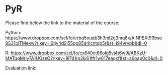 # PyR

Please find below the link to the material of the course:

Python:
https://www.dropbox.com/scl/fo/erbq5ouqb3h3ml2g3mq6x/AINPEXt99bso9S31biTMekw?rlkey=i6tjv4d9j55pp85d4lcntqb5r&st=l94vrvpb&dl=0


R:
https://www.dropbox.com/scl/fo/cx640ct66olg5vj4t6w9i/ABKzU-MATqqMrly7A1UGzsQ?rlkey=9l7d1ro2ki61tfr1w617eaqxf&st=a6oap0c0&dl=0

Evaluation link:

